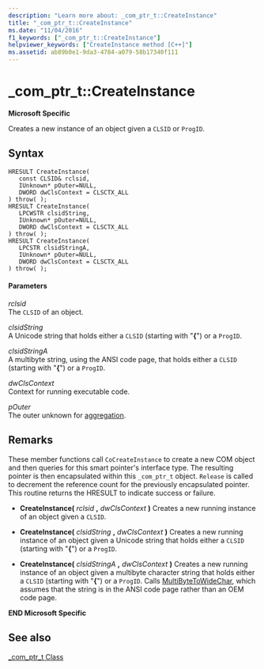 ```yaml
---
description: "Learn more about: _com_ptr_t::CreateInstance"
title: "_com_ptr_t::CreateInstance"
ms.date: "11/04/2016"
f1_keywords: ["_com_ptr_t::CreateInstance"]
helpviewer_keywords: ["CreateInstance method [C++]"]
ms.assetid: ab89b0e1-9da3-4784-a079-58b17340f111
---
```

# _com_ptr_t::CreateInstance

**Microsoft Specific**

Creates a new instance of an object given a `CLSID` or `ProgID`.

## Syntax

```
HRESULT CreateInstance(
   const CLSID& rclsid,
   IUnknown* pOuter=NULL,
   DWORD dwClsContext = CLSCTX_ALL
) throw( );
HRESULT CreateInstance(
   LPCWSTR clsidString,
   IUnknown* pOuter=NULL,
   DWORD dwClsContext = CLSCTX_ALL
) throw( );
HRESULT CreateInstance(
   LPCSTR clsidStringA,
   IUnknown* pOuter=NULL,
   DWORD dwClsContext = CLSCTX_ALL
) throw( );
```

#### Parameters

*rclsid*<br/>
The `CLSID` of an object.

*clsidString*<br/>
A Unicode string that holds either a `CLSID` (starting with "**{**") or a `ProgID`.

*clsidStringA*<br/>
A multibyte string, using the ANSI code page, that holds either a `CLSID` (starting with "**{**") or a `ProgID`.

*dwClsContext*<br/>
Context for running executable code.

*pOuter*<br/>
The outer unknown for [aggregation](../atl/aggregation.md).

## Remarks

These member functions call `CoCreateInstance` to create a new COM object and then queries for this smart pointer's interface type. The resulting pointer is then encapsulated within this `_com_ptr_t` object. `Release` is called to decrement the reference count for the previously encapsulated pointer. This routine returns the HRESULT to indicate success or failure.

- **CreateInstance(**  *rclsid* **,**  *dwClsContext*  **)** Creates a new running instance of an object given a `CLSID`.

- **CreateInstance(**  *clsidString* **,**  *dwClsContext*  **)** Creates a new running instance of an object given a Unicode string that holds either a `CLSID` (starting with "**{**") or a `ProgID`.

- **CreateInstance(**  *clsidStringA* **,**  *dwClsContext*  **)** Creates a new running instance of an object given a multibyte character string that holds either a `CLSID` (starting with "**{**") or a `ProgID`. Calls [MultiByteToWideChar](/windows/win32/api/stringapiset/nf-stringapiset-multibytetowidechar), which assumes that the string is in the ANSI code page rather than an OEM code page.

**END Microsoft Specific**

## See also

[_com_ptr_t Class](../cpp/com-ptr-t-class.md)
